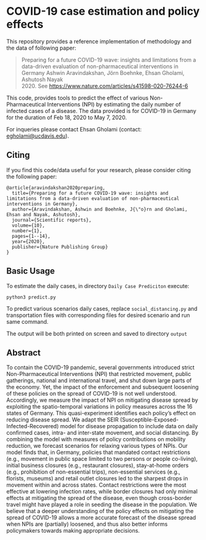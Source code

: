 # COVID-19 case estimation and policy effects

This repository provides a reference implementation of methodology and the data of following paper:

> Preparing for a future COVID-19 wave: insights and limitations from a data-driven evaluation of non-pharmaceutical interventions in Germany
> Ashwin Aravindakshan, Jörn Boehnke, Ehsan Gholami, Ashutosh Nayak  
> 2020. See https://www.nature.com/articles/s41598-020-76244-6

This code, provides tools to predict the effect of various Non-Pharmaceutical Interventions (NPI) by estimating the daily number of infected cases of a disease. The data provided is for COVID-19 in Germany for the duration of Feb 18, 2020 to May 7, 2020.

For inqueries please contact Ehsan Gholami (contact: egholami@ucdavis.edu).

## Citing

If you find this code/data useful for your research, please consider citing the following paper:

    @article{aravindakshan2020preparing,
      title={Preparing for a future COVID-19 wave: insights and limitations from a data-driven evaluation of non-pharmaceutical interventions in Germany},
      author={Aravindakshan, Ashwin and Boehnke, J{\"o}rn and Gholami, Ehsan and Nayak, Ashutosh},
      journal={Scientific reports},
      volume={10},
      number={1},
      pages={1--14},
      year={2020},
      publisher={Nature Publishing Group}
    }

## Basic Usage

To estimate the daily cases, in directory `Daily Case Prediciton` execute:  

`python3 predict.py`

To predict various scenarios daily cases, replace `social_distancing.py` and transportation files with corresponding files for desired scenario and run same command.
    
The output will be both printed on screen and saved to directory `output`

## Abstract

To contain the COVID-19 pandemic, several governments introduced strict Non-Pharmaceutical Interventions (NPI) that restricted movement, public gatherings, national and international travel, and shut down large parts of the economy. Yet, the impact of the enforcement and subsequent loosening of these policies on the spread of COVID-19 is not well understood. Accordingly, we measure the impact of NPI on mitigating disease spread by exploiting the spatio-temporal variations in policy measures across the 16 states of Germany. This quasi-experiment identifies each policy’s effect on reducing disease spread. We adapt the SEIR (Susceptible-Exposed- Infected-Recovered) model for disease propagation to include data on daily confirmed cases, intra- and inter-state movement, and social distancing. By combining the model with measures of policy contributions on mobility reduction, we forecast scenarios for relaxing various types of NPIs. Our model finds that, in Germany, policies that mandated contact restrictions (e.g., movement in public space limited to two persons or people co-living), initial business closures (e.g., restaurant closures), stay-at-home orders (e.g., prohibition of non-essential trips), non-essential services (e.g., florists, museums) and retail outlet closures led to the sharpest drops in movement within and across states. Contact restrictions were the most effective at lowering infection rates, while border closures had only minimal effects at mitigating the spread of the disease, even though cross-border travel might have played a role in seeding the disease in the population. We believe that a deeper understanding of the policy effects on mitigating the spread of COVID-19 allows a more accurate forecast of the disease spread when NPIs are (partially) loosened, and thus also better informs policymakers towards making appropriate decisions.
